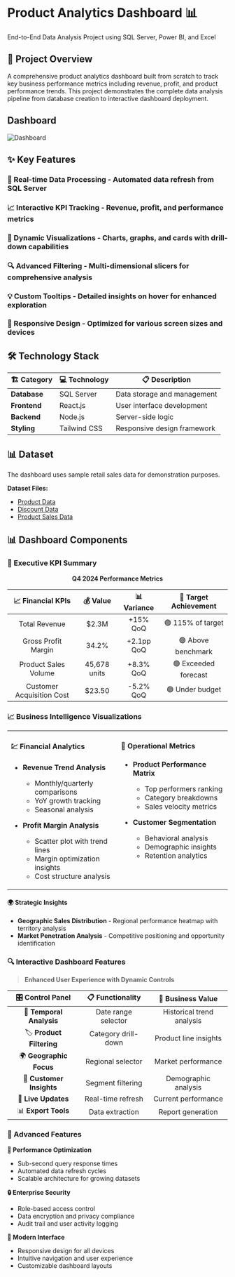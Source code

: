 # Product Analytics Dashboard 📊
End-to-End Data Analysis Project using SQL Server, Power BI, and Excel

## 🎯 Project Overview
A comprehensive product analytics dashboard built from scratch to track key business performance metrics including revenue, profit, and product performance trends. This project demonstrates the complete data analysis pipeline from database creation to interactive dashboard deployment.

## Dashboard 
![Dashboard](https://github.com/user-attachments/assets/38234163-2011-48d5-b5d0-3a1cd3cc13fd)


## ✨ Key Features

### 🔄 Real-time Data Processing - Automated data refresh from SQL Server
### 📈 Interactive KPI Tracking - Revenue, profit, and performance metrics
### 🎨 Dynamic Visualizations - Charts, graphs, and cards with drill-down capabilities
### 🔍 Advanced Filtering - Multi-dimensional slicers for comprehensive analysis
### 💡 Custom Tooltips - Detailed insights on hover for enhanced exploration
### 📱 Responsive Design - Optimized for various screen sizes and devices

## 🛠️ Technology Stack
| 🏗️ Category | 💻 Technology | 📋 Description |
|--------------|---------------|----------------|
| **Database** | SQL Server | Data storage and management |
| **Frontend** | React.js | User interface development |
| **Backend** | Node.js | Server-side logic |
| **Styling** | Tailwind CSS | Responsive design framework |

## 📊 Dataset

The dashboard uses sample retail sales data for demonstration purposes.

**Dataset Files:**
- <a href="https://github.com/alex1198/Product-Analysis-Dashboard/blob/main/Product_data.csv"> Product Data </a>
- <a href="https://github.com/alex1198/Product-Analysis-Dashboard/blob/main/discount_data.csv"> Discount Data </a>
- <a href="https://github.com/alex1198/Product-Analysis-Dashboard/blob/main/product_sales.csv"> Product Sales Data </a>

## 📊 Dashboard Components

### 🎯 Executive KPI Summary

<div align="center">

**Q4 2024 Performance Metrics**

| 📈 **Financial KPIs** | 💰 **Value** | 📊 **Variance** | 🎯 **Target Achievement** |
|:---------------------:|:------------:|:---------------:|:-------------------------:|
| Total Revenue | $2.3M | +15% QoQ | 🟢 115% of target |
| Gross Profit Margin | 34.2% | +2.1pp QoQ | 🟢 Above benchmark |
| Product Sales Volume | 45,678 units | +8.3% QoQ | 🟢 Exceeded forecast |
| Customer Acquisition Cost | $23.50 | -5.2% QoQ | 🟢 Under budget |

</div>

### 📈 Business Intelligence Visualizations

<table>
<tr>
<td width="50%" valign="top">

#### 💹 **Financial Analytics**
- **Revenue Trend Analysis**
  - Monthly/quarterly comparisons
  - YoY growth tracking
  - Seasonal analysis
  
- **Profit Margin Analysis**
  - Scatter plot with trend lines
  - Margin optimization insights
  - Cost structure analysis

</td>
<td width="50%" valign="top">

#### 🎯 **Operational Metrics**
- **Product Performance Matrix**
  - Top performers ranking
  - Category breakdowns
  - Sales velocity metrics
  
- **Customer Segmentation**
  - Behavioral analysis
  - Demographic insights
  - Retention analytics

</td>
</tr>
</table>

#### 🌍 **Strategic Insights**
- **Geographic Sales Distribution** - Regional performance heatmap with territory analysis
- **Market Penetration Analysis** - Competitive positioning and opportunity identification

### 🔍 Interactive Dashboard Features

> **Enhanced User Experience with Dynamic Controls**

<div align="center">

| 🎛️ **Control Panel** | 📋 **Functionality** | 🎯 **Business Value** |
|:--------------------:|:---------------------:|:----------------------:|
| 📅 **Temporal Analysis** | Date range selector | Historical trend analysis |
| 🏷️ **Product Filtering** | Category drill-down | Product line insights |
| 🌍 **Geographic Focus** | Regional selector | Market performance |
| 👤 **Customer Insights** | Segment filtering | Demographic analysis |
| 🔄 **Live Updates** | Real-time refresh | Current performance |
| 📊 **Export Tools** | Data extraction | Report generation |

</div>

### 🎨 Advanced Features

**🚀 Performance Optimization**
- Sub-second query response times
- Automated data refresh cycles
- Scalable architecture for growing datasets

**🔒 Enterprise Security**
- Role-based access control
- Data encryption and privacy compliance
- Audit trail and user activity logging

**📱 Modern Interface**
- Responsive design for all devices
- Intuitive navigation and user experience
- Customizable dashboard layouts

